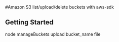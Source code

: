 #Amazon S3
list/upload/delete buckets with aws-sdk
## Getting Started
node manageBuckets upload bucket_name file
